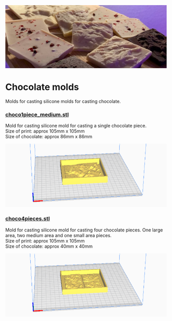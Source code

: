 ![](../images/chocolates_b.jpg)

# Chocolate molds
Molds for casting silicone molds for casting chocolate.

### [choco1piece_medium.stl](choco1piece_medium.stl)

Mold for casting silicone mold for casting a single chocolate piece.  
Size of print: approx 105mm x 105mm    
Size of chocolate: approx 86mm x 86mm

![](../images/choco4pieces_stl.png)

### [choco4pieces.stl](choco4pieces.stl)

Mold for casting silicone mold for casting four chocolate pieces. One large area, two medium area and one small area pieces.  
Size of print: approx 105mm x 105mm     
Size of chocolate: approx 40mm x 40mm

[![](../images/choco1piece_medium_stl.png)](choco4pieces.stl)
